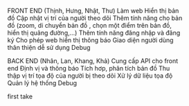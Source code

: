 FRONT END (Thịnh, Hưng, Nhật, Thư)
Làm web 
Hiển thị bản đồ 
Cập nhật  vị trí của người theo dõi 
Thêm tính năng cho bản đồ (zoom, di chuyển bản đồ , chọn một điểm trên bản đồ, hiển thị quãng đường,...)
Thêm tính năng đăng nhập và đăng ký 
Cho phép web hiển thị thông báo 
Giao diện người dùng thân thiện dễ sử dụng 
Debug



BACK END (Nhân, Lan, Khang, Khả)
Cung cấp API cho front end
Định vị và thông báo
Tích hơp, phân tích bản đồ
Thu thập vị trí tọa độ của người bị theo dõi
Xử lý dữ liệu tọa độ
Quản lý hệ thống
Debug






first take
<!DOCTYPE html>
<html lang="en">
<head>
    <meta charset="UTF-8">
    <meta name="viewport" content="width=device-width, initial-scale=1.0">
    <title>Help Center & Registration</title>
    <style>
        * {
            box-sizing: border-box;
            margin: 0;
            padding: 0;
        }

        body {
            font-family: -apple-system, BlinkMacSystemFont, "Segoe UI", Roboto, "Helvetica Neue", Arial, sans-serif;
            margin: 0;
            padding: 0;
            background-color: #121212;
            color: #ffffff;
            display: flex;
            justify-content: center;
            align-items: center;
            height: 100vh;
            flex-direction: column;
        }

        /* Header Section */
        header {
            background-color: #333;
            width: 100%;
            padding: 20px;
            text-align: center;
        }

        header h1 {
            color: #ffffff;
            font-size: 2.5rem;
            margin: 0;
        }

        /* Main Container */
        .main-container {
            display: flex;
            flex-direction: column;
            justify-content: center;
            align-items: center;
            width: 100%;
            max-width: 1200px;
            padding: 20px;
            gap: 40px;
            background-color: #121212;
        }

        /* Registration Section */
        .container {
            background: white;
            padding: 20px;
            border-radius: 10px;
            box-shadow: 0 4px 8px rgba(0, 0, 0, 0.2);
            width: 320px;
            text-align: center;
            animation: fadeIn 1s ease-in-out;
        }

        h2 {
            margin-bottom: 15px;
            color: #333;
        }

        input {
            width: 100%;
            padding: 10px;
            margin: 8px 0;
            border: 1px solid #ccc;
            border-radius: 5px;
            transition: 0.3s ease-in-out;
            display: block;
        }

        input:focus {
            border-color: #FFC0CB;
            outline: none;
            box-shadow: 0 0 8px rgba(76, 175, 80, 0.5);
        }

        button {
            width: 100%;
            padding: 10px;
            border: none;
            background: linear-gradient(115deg, #FFC0CB, #2196F3);
            color: white;
            font-size: 16px;
            border-radius: 5px;
            cursor: pointer;
            transition: 0.3s;
            margin-top: 10px;
        }

        button:hover {
            background: linear-gradient(115deg, #45A049, #1E88E5);
            transform: scale(1.05);
        }

        @keyframes fadeIn {
            from {
                opacity: 0;
                transform: translateY(-20px);
            }
            to {
                opacity: 1;
                transform: translateY(0);
            }
        }

        /* Help Center Section */
        .categories {
            display: flex;
            flex-wrap: wrap;
            gap: 20px;
            justify-content: center;
        }

        .category {
            background: #1e1e1e;
            padding: 15px 20px;
            border-radius: 10px;
            transition: 0.3s;
            width: 150px;
            text-align: center;
        }

        .category:hover {
            background: #292929;
        }

        .category img {
            width: 40px;
            height: auto;
        }

        .category h3 {
            margin-top: 10px;
            font-size: 1rem;
            font-weight: bold;
        }

        .category p {
            font-size: 0.8rem;
            color: #bbbbbb;
        }

        footer {
            padding: 20px;
            background: #1e1e1e;
            margin-top: 20px;
            font-size: 0.9rem;
            color: #bbbbbb;
        }

        /* Mobile Responsive Fix */
        @media (max-width: 600px) {
            .categories {
                flex-direction: column;
                align-items: center;
            }
            .category {
                width: 80%;
            }
        }
    </style>
</head>
<body>

    <!-- Welcome Banner -->
    <header>
        <h1>Welcome to Geo-Guard Help Center</h1>
    </header>

    <div class="main-container">
        <!-- Registration Section -->
        <div class="container">
            <h2>Register in Geo-Guard</h2>
            <form onsubmit="return validateForm()">
                <input type="text" id="handle" name="handle" required placeholder="Username">
                
                <input type="password" id="password" name="password" required minlength="5" placeholder="Password">
                
                <input type="password" id="confirm-password" name="confirm-password" required placeholder="Confirm Password">
                
                <p id="password-error" style="font-size: 0.8rem; color: red;"></p>

                <button type="submit">Register</button>
            </form>
        </div>

        <!-- Help Center Section -->
        <section class="categories">
            <div class="category">
                <img src="https://cdn-icons-png.flaticon.com/512/2972/2972498.png" alt="Account">
                <h3>Account & Security</h3>
                <p>Manage your account, passwords, and privacy settings.</p>
            </div>

            <div class="category">
                <img src="https://cdn-icons-png.flaticon.com/512/3474/3474001.png" alt="Orders">
                <h3>Orders & Billing</h3>
                <p>Track orders, request refunds, and update payment info.</p>
            </div>

            <div class="category">
                <img src="https://cdn-icons-png.flaticon.com/512/2919/2919592.png" alt="Devices">
                <h3>Devices & Services</h3>
                <p>Get help with your products and subscriptions.</p>
            </div>

            <div class="category">
                <img src="https://cdn-icons-png.flaticon.com/512/2331/2331942.png" alt="Support">
                <h3>Contact Support</h3>
                <p>Chat with our team or get in touch via email.</p>
            </div>
        </section>
    </div>

    <footer>
        &copy; 2025 Geo-guard. All rights reserved.
    </footer>

    <script>
        function validateForm() {
            let password = document.getElementById("password").value;
            let confirmPassword = document.getElementById("confirm-password").value;
            let errorText = document.getElementById("password-error");

            if (password !== confirmPassword) {
                errorText.textContent = "Passwords do not match!";
                errorText.style.color = "red";
                return false;
            }
            return true;
        }

        document.getElementById("confirm-password").addEventListener("input", function () {
            let password = document.getElementById("password").value;
            let confirmPassword = this.value;
            let errorText = document.getElementById("password-error");

            if (password !== confirmPassword) {
                errorText.textContent = "Passwords do not match!";
                errorText.style.color = "red";
            } else {
                errorText.textContent = "";
            }
        });
    </script>

</body>
</html>
